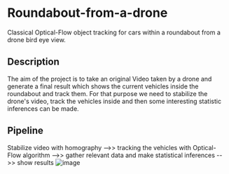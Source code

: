 # Roundabout-from-a-drone
Classical Optical-Flow object tracking for cars within a roundabout from a drone bird eye view.

## Description 
The aim of the project is to take an original Video taken by a drone and generate a final result which shows the current vehicles inside the roundabout and track them.
For that purpose we need to stabilize the drone's video, track the vehicles inside and then some interesting statistic inferences can be made.

## Pipeline

Stabilize video with homography -->> tracking the vehicles with Optical-Flow algorithm -->> gather relevant data and make statistical inferences -->> show results
![image](https://github.com/Raviv-Herrera/Roundabout-from-a-drone/assets/136422674/d777bfaa-0468-49de-b1d3-3fafa7aff533)

